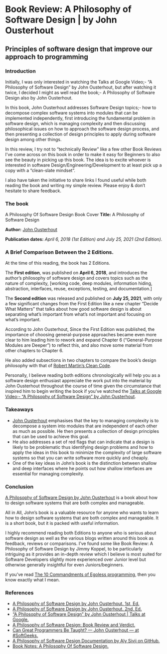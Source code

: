 # Book Review: A Philosophy of Software Design | by John Ousterhout

## Principles of software design that improve our approach to programming

### Introduction

Initially, I was only interested in watching the Talks at Google Video;- “A Philosophy of Software Design” by John Ousterhout, but after watching it twice, I decided I might as well read the book;- A Philosophy of Software Design also by John Ousterhout.

In this book, John Ousterhout addresses Software Design topics;- how to decompose complex software systems into modules that can be implemented independently, first introducing the fundamental problem in software design, which is managing complexity and then discussing philosophical issues on how to approach the software design process, and then presenting a collection of design principles to apply during software design among other things.

In this review, I try not to “technically Review” like a few other Book Reviews I've come across on this book in order to make it easy for Beginners to also see the beauty in picking up this book. The idea is to excite whoever is interested in software Design/Engineering/Development to at least pick up a copy with a “clean-slate mindset”.

I also have taken the initiative to share links I found useful while both reading the book and writing my simple review. Please enjoy & don’t hesitate to share feedback.

### The book

A Philosophy Of Software Design Book Cover
**Title:** A Philosophy of Software Design

**Author:** [John Ousterhout]()

**Publication dates:** _April 6, 2018 (1st Edition) and July 25, 2021 (2nd Edition)_.

### A Brief Comparison Between the 2 Editions.

At the time of this reading, the book has 2 Editions.

The **First edition**, was published on **April 6, 2018**, and introduces the author’s philosophy of software design and covers topics such as the nature of complexity, [working code, deep modules, information hiding, abstraction, interfaces, reuse, exceptions, testing, and documentation.]

The **Second edition** was released and published on **July 25, 2021**, with only a few significant changes from the First Edition like a new chapter “Decide What Matters” that talks about how good software design is about separating what’s important from what’s not important and focusing on what’s important.

According to John Ousterhout, Since the First Edition was published, the importance of choosing general-purpose approaches became even more clear to him leading him to rework and expand Chapter 6 (“General-Purpose Modules are Deeper”) to reflect this, and also move some material from other chapters to Chapter 6.

He also added subsections in two chapters to compare the book’s design philosophy with that of [Robert Martin’s Clean Code]().

Personally, I believe reading both editions chronologically will help you as a software design enthusiast appreciate the work put into the material by John Ousterhout throughout the course of time given the circumstance that inspired him to begin writing the book if you’ve watched the [Talks at Google Video;- “A Philosophy of Software Design” by John Ousterhout]().

### Takeaways

* [John Ousterhout]() emphasises that the key to managing complexity is to decompose a system into modules that are independent of each other as much as possible. He then presents a collection of design principles that can be used to achieve this goal.
* He also addresses a set of red flags that can indicate that a design is likely to be problematic thus identifying design problems and how to apply the ideas in this book to minimize the complexity of large software systems so that you can write software more quickly and cheaply.
* One of the key ideas in John’s book is the distinction between shallow and deep interfaces where he points out how shallow interfaces are essential for managing complexity.

### Conclusion

[A Philosophy of Software Design by John Ousterhout]() is a book about how to design software systems that are both complex and manageable.

All in All, John’s book is a valuable resource for anyone who wants to learn how to design software systems that are both complex and manageable. It is a short book, but it is packed with useful information.

I highly recommend reading both Editions to anyone who is serious about software design as well as the various blogs written around this book as feedback, reviews or comparisons. I’ve found some like Book Review: A Philosophy of Software Design by Jimmy Koppel, to be particularly intriguing as it provides an in-depth review which I believe is most suited for Software Developers slightly more experienced over Junior level but otherwise generally insightful for even Juniors/beginners.

If you’ve read [The 10 Commandments of Egoless programming](), then you know exactly what I mean.

### References

* [A Philosophy of Software Design by John Ousterhout. 1st, Ed.]()
* [A Philosophy of Software Design by John Ousterhout. 2nd, Ed.]()
* [“A Philosophy of Software Design” by John Ousterhout | Talks at Google.]()
* [A Philosophy of Software Design: Book Review and Verdict.]()
* [Can Great Programmers Be Taught? — John Ousterhout — at #SoftGeeks.]()
* [A Philosophy of Software Design Documentation by Aly Sivji on GitHub.]()
* [Book Notes: A Philosophy Of Software Design.]()
  